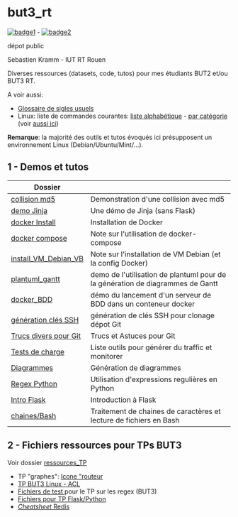 # but3_rt


[![badge1](https://github.com/skramm/but3_rt/actions/workflows/linux_commands.yml/badge.svg)](https://github.com/skramm/but3_rt/actions/linux_commands.yml) -
[![badge2](https://github.com/skramm/but3_rt/actions/workflows/plantuml1.yml/badge.svg)](https://github.com/skramm/but3_rt/actions/plantuml1.yml)

dépot public

Sebastien Kramm - IUT RT Rouen

Diverses ressources (datasets, code, tutos) pour mes étudiants BUT2 et/ou BUT3 RT.

A voir aussi:  
* [Glossaire de sigles usuels](content/glossaire.md)
* Linux: liste de commandes courantes:
[liste alphabétique](content/linux_cmds_list_alpha.md) - 
[par catégorie](content/linux_cmds_list_cat.md)  
(voir [aussi ici](https://www.google.com/search?q=linux+cheat+sheet))


**Remarque**: la majorité des outils et tutos évoqués ici présupposent un environnement Linux (Debian/Ubuntu/Mint/...).


## 1 - Demos et tutos
|  Dossier                          |             |
|-----------------------------------|-------------| 
| [collision md5](content/collision_md5/)      | Demonstration d'une collision avec md5 |
| [demo Jinja](content/demo_jinja/)            | Une démo de Jinja (sans Flask) |
| [docker Install](content/docker_install)     | Installation de Docker |
| [docker compose](content/docker_compose)     | Note sur l'utilisation de docker-compose |
| [install_VM_Debian_VB](content/install_VM_Debian_VB) | Note sur l'installation de VM Debian (et la config Docker) |
| [plantuml_gantt](content/plantuml_gantt/)    | demo de l'utilisation de plantuml pour de<br>la génération de diagrammes de Gantt |
| [docker_BDD](content/docker_BDD/)       | démo du lancement d'un serveur de BDD dans un conteneur docker |
| [génération clés SSH](content/SSH_keys) | génération de clés SSH pour clonage dépot Git |
| [Trucs divers pour Git](content/git_TA) | Trucs et Astuces pour Git |
| [Tests de charge](content/load_test)    | Liste outils pour générer du traffic et monitorer |
| [Diagrammes](content/diagrammes)        | Génération de diagrammes |
| [Regex Python](content/regex_python)    | Utilisation d'expressions regulières en Python |
| [Intro Flask](content/flask)            | Introduction à Flask |
| [chaines/Bash](content/trait_chaines_bash)      | Traitement de chaines de caractères et <br>lecture de fichiers en Bash |


## 2 - Fichiers ressources pour TPs BUT3

Voir dossier [ressources_TP](ressources_TP/)

- TP "graphes": [Icone "routeur](ressources_TP/graphes/icon_router.png)
- [TP BUT3 Linux - ACL](ressources_TP/TP_ACL_SUID/)
- [Fichiers de test ](ressources_TP/regex/) pour le TP sur les regex (BUT3)
- [Fichiers pour TP Flask/Python](ressources_TP/TP_Flask_1/)
- [_Cheatsheet_ Redis](ressources_TP/redis/)

